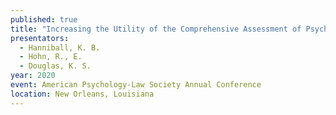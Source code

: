 ```yaml
---
published: true
title: "Increasing the Utility of the Comprehensive Assessment of Psychopathic Personality-Lexical Rating Scale (CAPP-LRS): Instrument Adaptation and Simplification."
presentators:
  - Hanniball, K. B.
  - Hohn, R., E.
  - Douglas, K. S.
year: 2020
event: American Psychology-Law Society Annual Conference
location: New Orleans, Louisiana
---
```

